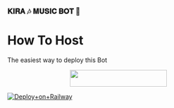 ### 𝐊𝐈𝐑𝐀 🎶 𝐌𝐔𝐒𝐈𝐂 𝐁𝐎𝐓 🤩

# How To Host
The easiest way to deploy this Bot
<p align="center"><a href="https://heroku.com/deploy?template=https://github.com/ITZ-DEVIL-OP/KIRA_MUSIC_BOT"> <img src="https://img.shields.io/badge/Deploy%20To%20Heroku-grey?style=for-the-badge&logo=heroku" width="220" height="38.45"/></a></p>

[![Deploy+on+Railway](https://railway.app/button.svg)](https://railway.app/new/template?template=https://github.com/JOKER-SUBKA-BAAP/MUSIC_BOT/&envs=API_ID,API_HASH,SESSION_NAME,BOT_TOKEN,BOT_NAME,DURATION_LIMIT,SUDO_USERS )
